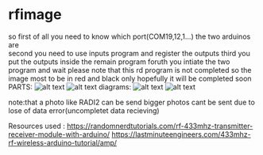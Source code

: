 # rfimage
so first of all you need to know which port(COM19,12,1...) the two arduinos are  
second you need to use inputs program and register the outputs 
third you put the outputs inside the remain program 
foruth you intiate the two program and wait 
please note that this rd program is not completed so the image  most  to be in red and black only 
hopefully it will be completed soon
PARTS:
![alt text](https://community.createlabz.com/wp-content/uploads/2019/04/q-1-600x468.png)
![alt text](https://cdn.sparkfun.com/assets/9/1/e/4/8/515b4656ce395f8a38000000.png)
diagrams:
![alt text](https://image.easyeda.com/histories/3776cb8febd6469da5b45cc5eed88024.png)
![alt text](https://image.easyeda.com/histories/885e0c738c784176809d896cba4d4ae5.png)

note:that a photo like RADI2 can be send bigger photos cant be sent due to lose of data error(uncompletet data recieving)

Resources used :
https://randomnerdtutorials.com/rf-433mhz-transmitter-receiver-module-with-arduino/
https://lastminuteengineers.com/433mhz-rf-wireless-arduino-tutorial/amp/
